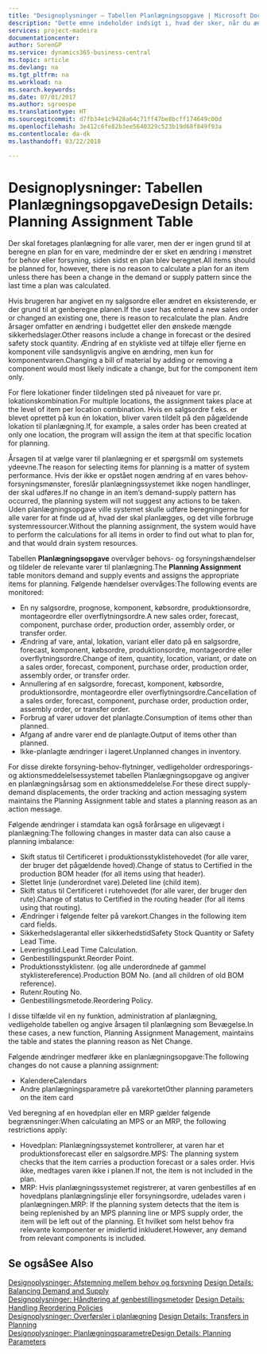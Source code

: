 ```yaml
---
title: "Designoplysninger – Tabellen Planlægningsopgave | Microsoft Docs"
description: "Dette emne indeholder indsigt i, hvad der sker, når du ændrer den måde, du planlægger på for en vare."
services: project-madeira
documentationcenter: 
author: SorenGP
ms.service: dynamics365-business-central
ms.topic: article
ms.devlang: na
ms.tgt_pltfrm: na
ms.workload: na
ms.search.keywords: 
ms.date: 07/01/2017
ms.author: sgroespe
ms.translationtype: HT
ms.sourcegitcommit: d7fb34e1c9428a64c71ff47be8bcff174649c00d
ms.openlocfilehash: 3e412c6fe82b3ee5640329c523b19d68f849f93a
ms.contentlocale: da-dk
ms.lasthandoff: 03/22/2018

---
```

# <a name="design-details-planning-assignment-table"></a><span data-ttu-id="c76d1-103">Designoplysninger: Tabellen Planlægningsopgave</span><span class="sxs-lookup"><span data-stu-id="c76d1-103">Design Details: Planning Assignment Table</span></span>
<span data-ttu-id="c76d1-104">Der skal foretages planlægning for alle varer, men der er ingen grund til at beregne en plan for en vare, medmindre der er sket en ændring i mønstret for behov eller forsyning, siden sidst en plan blev beregnet.</span><span class="sxs-lookup"><span data-stu-id="c76d1-104">All items should be planned for, however, there is no reason to calculate a plan for an item unless there has been a change in the demand or supply pattern since the last time a plan was calculated.</span></span>  
  
<span data-ttu-id="c76d1-105">Hvis brugeren har angivet en ny salgsordre eller ændret en eksisterende, er der grund til at genberegne planen.</span><span class="sxs-lookup"><span data-stu-id="c76d1-105">If the user has entered a new sales order or changed an existing one, there is reason to recalculate the plan.</span></span> <span data-ttu-id="c76d1-106">Andre årsager omfatter en ændring i budgettet eller den ønskede mængde sikkerhedslager.</span><span class="sxs-lookup"><span data-stu-id="c76d1-106">Other reasons include a change in forecast or the desired safety stock quantity.</span></span> <span data-ttu-id="c76d1-107">Ændring af en stykliste ved at tilføje eller fjerne en komponent ville sandsynligvis angive en ændring, men kun for komponentvaren.</span><span class="sxs-lookup"><span data-stu-id="c76d1-107">Changing a bill of material by adding or removing a component would most likely indicate a change, but for the component item only.</span></span>  
  
<span data-ttu-id="c76d1-108">For flere lokationer finder tildelingen sted på niveauet for vare pr. lokationskombination.</span><span class="sxs-lookup"><span data-stu-id="c76d1-108">For multiple locations, the assignment takes place at the level of item per location combination.</span></span> <span data-ttu-id="c76d1-109">Hvis en salgsordre f.eks. er blevet oprettet på kun én lokation, bliver varen tildelt på den pågældende lokation til planlægning.</span><span class="sxs-lookup"><span data-stu-id="c76d1-109">If, for example, a sales order has been created at only one location, the program will assign the item at that specific location for planning.</span></span>  
  
<span data-ttu-id="c76d1-110">Årsagen til at vælge varer til planlægning er et spørgsmål om systemets ydeevne.</span><span class="sxs-lookup"><span data-stu-id="c76d1-110">The reason for selecting items for planning is a matter of system performance.</span></span> <span data-ttu-id="c76d1-111">Hvis der ikke er opstået nogen ændring af en vares behov-forsyningsmønster, foreslår planlægningssystemet ikke nogen handlinger, der skal udføres.</span><span class="sxs-lookup"><span data-stu-id="c76d1-111">If no change in an item’s demand-supply pattern has occurred, the planning system will not suggest any actions to be taken.</span></span> <span data-ttu-id="c76d1-112">Uden planlægningsopgave ville systemet skulle udføre beregningerne for alle varer for at finde ud af, hvad der skal planlægges, og det ville forbruge systemressourcer.</span><span class="sxs-lookup"><span data-stu-id="c76d1-112">Without the planning assignment, the system would have to perform the calculations for all items in order to find out what to plan for, and that would drain system resources.</span></span>  
  
<span data-ttu-id="c76d1-113">Tabellen **Planlægningsopgave** overvåger behovs- og forsyningshændelser og tildeler de relevante varer til planlægning.</span><span class="sxs-lookup"><span data-stu-id="c76d1-113">The **Planning Assignment** table monitors demand and supply events and assigns the appropriate items for planning.</span></span> <span data-ttu-id="c76d1-114">Følgende hændelser overvåges:</span><span class="sxs-lookup"><span data-stu-id="c76d1-114">The following events are monitored:</span></span>  
  
* <span data-ttu-id="c76d1-115">En ny salgsordre, prognose, komponent, købsordre, produktionsordre, montageordre eller overflytningsordre.</span><span class="sxs-lookup"><span data-stu-id="c76d1-115">A new sales order, forecast, component, purchase order, production order, assembly order, or transfer order.</span></span>  
* <span data-ttu-id="c76d1-116">Ændring af vare, antal, lokation, variant eller dato på en salgsordre, forecast, komponent, købsordre, produktionsordre, montageordre eller overflytningsordre.</span><span class="sxs-lookup"><span data-stu-id="c76d1-116">Change of item, quantity, location, variant, or date on a sales order, forecast, component, purchase order, production order, assembly order, or transfer order.</span></span>  
* <span data-ttu-id="c76d1-117">Annullering af en salgsordre, forecast, komponent, købsordre, produktionsordre, montageordre eller overflytningsordre.</span><span class="sxs-lookup"><span data-stu-id="c76d1-117">Cancellation of a sales order, forecast, component, purchase order, production order, assembly order, or transfer order.</span></span>  
* <span data-ttu-id="c76d1-118">Forbrug af varer udover det planlagte.</span><span class="sxs-lookup"><span data-stu-id="c76d1-118">Consumption of items other than planned.</span></span>  
* <span data-ttu-id="c76d1-119">Afgang af andre varer end de planlagte.</span><span class="sxs-lookup"><span data-stu-id="c76d1-119">Output of items other than planned.</span></span>  
* <span data-ttu-id="c76d1-120">Ikke-planlagte ændringer i lageret.</span><span class="sxs-lookup"><span data-stu-id="c76d1-120">Unplanned changes in inventory.</span></span>  
  
<span data-ttu-id="c76d1-121">For disse direkte forsyning-behov-flytninger, vedligeholder ordresporings- og aktionsmeddelelsessystemet tabellen Planlægningsopgave og angiver en planlægningsårsag som en aktionsmeddelelse.</span><span class="sxs-lookup"><span data-stu-id="c76d1-121">For these direct supply-demand displacements, the order tracking and action messaging system maintains the Planning Assignment table and states a planning reason as an action message.</span></span>  
  
<span data-ttu-id="c76d1-122">Følgende ændringer i stamdata kan også forårsage en uligevægt i planlægning:</span><span class="sxs-lookup"><span data-stu-id="c76d1-122">The following changes in master data can also cause a planning imbalance:</span></span>  
  
* <span data-ttu-id="c76d1-123">Skift status til Certificeret i produktionsstyklistehovedet (for alle varer, der bruger det pågældende hoved).</span><span class="sxs-lookup"><span data-stu-id="c76d1-123">Change of status to Certified in the production BOM header (for all items using that header).</span></span>  
* <span data-ttu-id="c76d1-124">Slettet linje (underordnet vare).</span><span class="sxs-lookup"><span data-stu-id="c76d1-124">Deleted line (child item).</span></span>  
* <span data-ttu-id="c76d1-125">Skift status til Certificeret i rutehovedet (for alle varer, der bruger den rute).</span><span class="sxs-lookup"><span data-stu-id="c76d1-125">Change of status to Certified in the routing header (for all items using that routing).</span></span>  
* <span data-ttu-id="c76d1-126">Ændringer i følgende felter på varekort.</span><span class="sxs-lookup"><span data-stu-id="c76d1-126">Changes in the following item card fields.</span></span>  
* <span data-ttu-id="c76d1-127">Sikkerhedslagerantal eller sikkerhedstid</span><span class="sxs-lookup"><span data-stu-id="c76d1-127">Safety Stock Quantity or Safety Lead Time.</span></span>  
* <span data-ttu-id="c76d1-128">Leveringstid.</span><span class="sxs-lookup"><span data-stu-id="c76d1-128">Lead Time Calculation.</span></span>  
* <span data-ttu-id="c76d1-129">Genbestillingspunkt.</span><span class="sxs-lookup"><span data-stu-id="c76d1-129">Reorder Point.</span></span>  
* <span data-ttu-id="c76d1-130">Produktionsstyklistenr. (og alle underordnede af gammel styklistereference).</span><span class="sxs-lookup"><span data-stu-id="c76d1-130">Production BOM No. (and all children of old BOM reference).</span></span>  
* <span data-ttu-id="c76d1-131">Rutenr.</span><span class="sxs-lookup"><span data-stu-id="c76d1-131">Routing No.</span></span>  
* <span data-ttu-id="c76d1-132">Genbestillingsmetode.</span><span class="sxs-lookup"><span data-stu-id="c76d1-132">Reordering Policy.</span></span>  
  
<span data-ttu-id="c76d1-133">I disse tilfælde vil en ny funktion, administration af planlægning, vedligeholde tabellen og angive årsagen til planlægning som Bevægelse.</span><span class="sxs-lookup"><span data-stu-id="c76d1-133">In these cases, a new function, Planning Assignment Management, maintains the table and states the planning reason as Net Change.</span></span>  
  
<span data-ttu-id="c76d1-134">Følgende ændringer medfører ikke en planlægningsopgave:</span><span class="sxs-lookup"><span data-stu-id="c76d1-134">The following changes do not cause a planning assignment:</span></span>  
  
* <span data-ttu-id="c76d1-135">Kalendere</span><span class="sxs-lookup"><span data-stu-id="c76d1-135">Calendars</span></span>  
* <span data-ttu-id="c76d1-136">Andre planlægningsparametre på varekortet</span><span class="sxs-lookup"><span data-stu-id="c76d1-136">Other planning parameters on the item card</span></span>  
  
<span data-ttu-id="c76d1-137">Ved beregning af en hovedplan eller en MRP gælder følgende begrænsninger:</span><span class="sxs-lookup"><span data-stu-id="c76d1-137">When calculating an MPS or an MRP, the following restrictions apply:</span></span>  
  
* <span data-ttu-id="c76d1-138">Hovedplan: Planlægningssystemet kontrollerer, at varen har et produktionsforecast eller en salgsordre.</span><span class="sxs-lookup"><span data-stu-id="c76d1-138">MPS: The planning system checks that the item carries a production forecast or a sales order.</span></span> <span data-ttu-id="c76d1-139">Hvis ikke, medtages varen ikke i planen.</span><span class="sxs-lookup"><span data-stu-id="c76d1-139">If not, the item is not included in the plan.</span></span>  
* <span data-ttu-id="c76d1-140">MRP: Hvis planlægningssystemet registrerer, at varen genbestilles af en hovedplans planlægningslinje eller forsyningsordre, udelades varen i planlægningen.</span><span class="sxs-lookup"><span data-stu-id="c76d1-140">MRP: If the planning system detects that the item is being replenished by an MPS planning line or MPS supply order, the item will be left out of the planning.</span></span> <span data-ttu-id="c76d1-141">Et hvilket som helst behov fra relevante komponenter er imidlertid inkluderet.</span><span class="sxs-lookup"><span data-stu-id="c76d1-141">However, any demand from relevant components is included.</span></span>  
  
## <a name="see-also"></a><span data-ttu-id="c76d1-142">Se også</span><span class="sxs-lookup"><span data-stu-id="c76d1-142">See Also</span></span>  
<span data-ttu-id="c76d1-143">[Designoplysninger: Afstemning mellem behov og forsyning](design-details-balancing-demand-and-supply.md) </span><span class="sxs-lookup"><span data-stu-id="c76d1-143">[Design Details: Balancing Demand and Supply](design-details-balancing-demand-and-supply.md) </span></span>  
<span data-ttu-id="c76d1-144">[Designoplysninger: Håndtering af genbestillingsmetoder](design-details-handling-reordering-policies.md) </span><span class="sxs-lookup"><span data-stu-id="c76d1-144">[Design Details: Handling Reordering Policies](design-details-handling-reordering-policies.md) </span></span>  
<span data-ttu-id="c76d1-145">[Designoplysninger: Overførsler i planlægning](design-details-transfers-in-planning.md) </span><span class="sxs-lookup"><span data-stu-id="c76d1-145">[Design Details: Transfers in Planning](design-details-transfers-in-planning.md) </span></span>  
[<span data-ttu-id="c76d1-146">Designoplysninger: Planlægningsparametre</span><span class="sxs-lookup"><span data-stu-id="c76d1-146">Design Details: Planning Parameters</span></span>](design-details-planning-parameters.md)  

